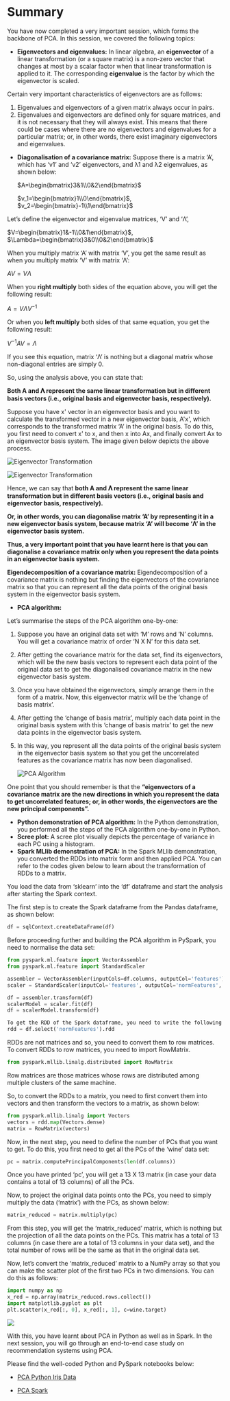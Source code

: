 # Summary

You have now completed a very important session, which forms the backbone of PCA. In this session, we covered the following topics:

-   **Eigenvectors and eigenvalues:** In linear algebra, an **eigenvector** of a linear transformation (or a square matrix) is a non-zero vector that changes at most by a scalar factor when that linear transformation is applied to it. The corresponding **eigenvalue** is the factor by which the eigenvector is scaled.

Certain very important characteristics of eigenvectors are as follows:

1.  Eigenvalues and eigenvectors of a given matrix always occur in pairs.
2.  Eigenvalues and eigenvectors are defined only for square matrices, and it is not necessary that they will always exist. This means that there could be cases where there are no eigenvectors and eigenvalues for a particular matrix; or, in other words, there exist imaginary eigenvectors and eigenvalues.

-   **Diagonalisation of a covariance matrix:** Suppose there is a matrix ‘A’, which has ‘v1’ and ‘v2’ eigenvectors, and λ1 and λ2 eigenvalues, as shown below:  

	$A=\begin{bmatrix}3&1\\0&2\end{bmatrix}$

	$v_1=\begin{bmatrix}1\\0\end{bmatrix}$, $v_2=\begin{bmatrix}-1\\1\end{bmatrix}$

Let’s define the eigenvector and eigenvalue matrices, ‘V’ and ‘Λ’, 

$V=\begin{bmatrix}1&-1\\0&1\end{bmatrix}$, $\Lambda=\begin{bmatrix}3&0\\0&2\end{bmatrix}$

When you multiply matrix ‘A’ with matrix ‘V’, you get the same result as when you multiply matrix ‘V’ with matrix ‘Λ’:

$AV=V\Lambda$

When you **right multiply** both sides of the equation above, you will get the following result:  

$A=V\Lambda V^{-1}$

Or when you **left multiply** both sides of that same equation, you get the following result:

$V^{-1}AV=\Lambda$

If you see this equation, matrix ‘Λ’ is nothing but a diagonal matrix whose non-diagonal entries are simply 0.

So, using the analysis above, you can state that:

**Both A and 𝚲 represent the same linear transformation but in different basis vectors (i.e., original basis and eigenvector basis, respectively).** 

Suppose you have x' vector in an eigenvector basis and you want to calculate the transformed vector in a new eigenvector basis, A'x', which corresponds to the transformed matrix ‘A’ in the original basis. To do this, you first need to convert x' to x, and then x into Ax, and finally convert Ax to an eigenvector basis system. The image given below depicts the above process.

![Eigenvector Transformation](https://i.ibb.co/HXhzVXR/Eigenvector-Transformation.png)

![Eigenvector Transformation](https://i.ibb.co/X547PSx/Eigenvector-Transformation2.png)

Hence, we can say that **both A and 𝚲 represent the same linear transformation but in different basis vectors (i.e., original basis and eigenvector basis, respectively).**

**Or, in other words, you can diagonalise matrix ‘A’ by representing it in a new eigenvector basis system, because matrix ‘A’ will become ‘Λ’ in the eigenvector basis system.** 

**Thus, a very important point that you have learnt here is that you can diagonalise a covariance matrix only when you represent the data points in an eigenvector basis system.**  

**Eigendecomposition of a covariance matrix:** Eigendecomposition of a covariance matrix is nothing but finding the eigenvectors of the covariance matrix so that you can represent all the data points of the original basis system in the eigenvector basis system.

-   **PCA algorithm:** 

Let’s summarise the steps of the PCA algorithm one-by-one:

1.  Suppose you have an original data set with ‘M’ rows and ‘N’ columns. You will get a covariance matrix of order ‘N X N’ for this data set.
2.  After getting the covariance matrix for the data set, find its eigenvectors, which will be the new basis vectors to represent each data point of the original data set to get the diagonalised covariance matrix in the new eigenvector basis system.
3.  Once you have obtained the eigenvectors, simply arrange them in the form of a matrix. Now, this eigenvector matrix will be the ‘change of basis matrix’.
4.  After getting the ‘change of basis matrix’, multiply each data point in the original basis system with this ‘change of basis matrix’ to get the new data points in the eigenvector basis system.
5.  In this way, you represent all the data points of the original basis system in the eigenvector basis system so that you get the uncorrelated features as the covariance matrix has now been diagonalised. 
    
    ![PCA Algorithm](https://i.ibb.co/8zHSxqc/PCA-Algorithm.png)
    

One point that you should remember is that the **“eigenvectors of a covariance matrix are the new directions in which you represent the data to get uncorrelated features; or, in other words, the eigenvectors are the new principal components”.**

-   **Python demonstration of PCA algorithm:** In the Python demonstration, you performed all the steps of the PCA algorithm one-by-one in Python.
-   **Scree plot:** A scree plot visually depicts the percentage of variance in each PC using a histogram.
-   **Spark MLlib demonstration of PCA:** In the Spark MLlib demonstration, you converted the RDDs into matrix form and then applied PCA. You can refer to the codes given below to learn about the transformation of RDDs to a matrix.

You load the data from ‘sklearn’ into the ‘df’ dataframe and start the analysis after starting the Spark context.

The first step is to create the Spark dataframe from the Pandas dataframe, as shown below:

```python
df = sqlContext.createDataFrame(df)
```

Before proceeding further and building the PCA algorithm in PySpark, you need to normalise the data set:

```python
from pyspark.ml.feature import VectorAssembler
from pyspark.ml.feature import StandardScaler

assembler = VectorAssembler(inputCols=df.columns, outputCol='features')
scaler = StandardScaler(inputCol='features', outputCol='normFeatures', withMean=True)

df = assembler.transform(df)
scalerModel = scaler.fit(df)
df = scalerModel.transform(df)

To get the RDD of the Spark dataframe, you need to write the following code:
rdd = df.select('normFeatures').rdd
```


RDDs are not matrices and so, you need to convert them to row matrices. To convert RDDs to row matrices, you need to import RowMatrix.

```python
from pyspark.mllib.linalg.distributed import RowMatrix
```

Row matrices are those matrices whose rows are distributed among multiple clusters of the same machine.

So, to convert the RDDs to a matrix, you need to first convert them into vectors and then transform the vectors to a matrix, as shown below:

```python
from pyspark.mllib.linalg import Vectors
vectors = rdd.map(Vectors.dense)
matrix = RowMatrix(vectors)
```

Now, in the next step, you need to define the number of PCs that you want to get. To do this, you first need to get all the PCs of the ‘wine’ data set:

```python
pc = matrix.computePrincipalComponents(len(df.columns))
```

Once you have printed ‘pc’, you will get a 13 X 13 matrix (in case your data contains a total of 13 columns) of all the PCs.

Now, to project the original data points onto the PCs, you need to simply multiply the data (‘matrix’) with the PCs, as shown below:

```python
matrix_reduced = matrix.multiply(pc)
```

From this step, you will get the ‘matrix_reduced’ matrix, which is nothing but the projection of all the data points on the PCs. This matrix has a total of 13 columns (in case there are a total of 13 columns in your data set), and the total number of rows will be the same as that in the original data set.

Now, let’s convert the ‘matrix_reduced’ matrix to a NumPy array so that you can make the scatter plot of the first two PCs in two dimensions. You can do this as follows:

```python
import numpy as np
x_red = np.array(matrix_reduced.rows.collect())
import matplotlib.pyplot as plt
plt.scatter(x_red[:, 0], x_red[:, 1], c=wine.target)
```

![](https://images.upgrad.com/fb331695-9868-473c-94b0-64fc7b23e3ed-2.png)

With this, you have learnt about PCA in Python as well as in Spark. In the next session, you will go through an end-to-end case study on recommendation systems using PCA.

Please find the well-coded Python and PySpark notebooks below:

- [PCA Python Iris Data](pca_algo.ipynb)

- [PCA Spark](pca_mlib.ipynb)

